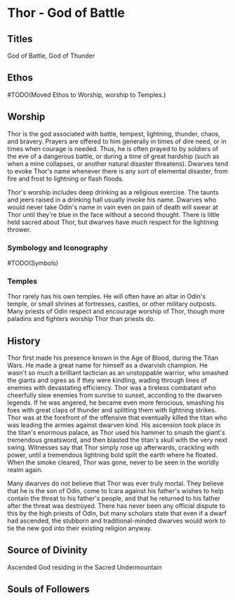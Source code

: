 # Thor - God of Battle

## Titles

God of Battle, God of Thunder

## Ethos

#TODO(Moved Ethos to Worship, worship to Temples.)

## Worship

Thor is the god associated with battle, tempest, lightning, thunder, chaos, and bravery. Prayers are offered to him generally in times of dire need, or in times when courage is needed. Thus, he is often prayed to by soldiers of the eve of a dangerous battle, or during a time of great hardship (such as when a mine collapses, or another natural disaster threatens). Dwarves tend to evoke Thor's name whenever there is any sort of elemental disaster, from fire and frost to lightning or flash floods.

Thor's worship includes deep drinking as a religious exercise. The taunts and jeers raised in a drinking hall usually invoke his name. Dwarves who would never take Odin's name in vain even on pain of death will swear at Thor until they're blue in the face without a second thought. There is little held sacred about Thor, but dwarves have much respect for the lightning thrower.

### Symbology and Iconography

#TODO(Symbols)

### Temples

Thor rarely has his own temples. He will often have an altar in Odin's temple, or small shrines at fortresses, castles, or other military outposts. Many priests of Odin respect and encourage worship of Thor, though more paladins and fighters worship Thor than priests do.

## History

Thor first made his presence known in the Age of Blood, during the Titan Wars. He made a great name for himself as a dwarvish champion. He wasn't so much a brilliant tactician as an unstoppable warrior, who smashed the giants and ogres as if they were kindling, wading through lines of enemies with devastating efficiency. Thor was a tireless combatant who cheerfully slew enemies from sunrise to sunset, according to the dwarven legends. If he was angered, he became even more ferocious, smashing his foes with great claps of thunder and splitting them with lightning strikes. Thor was at the forefront of the offensive that eventually killed the titan who was leading the armies against dwarven kind. His ascension took place in the titan's enormous palace, as Thor used his hammer to smash the giant's tremendous greatsword, and then blasted the titan's skull with the very next swing. Witnesses say that Thor simply rose up afterwards, crackling with power, until a tremendous lightning bold split the earth where he floated. When the smoke cleared, Thor was gone, never to be seen in the worldly realm again.

Many dwarves do not believe that Thor was ever truly mortal. They believe that he is the son of Odin, come to Icara against his father's wishes to help contain the threat to his father's people, and that he returned to his father after the threat was destroyed. There has never been any official dispute to this by the high priests of Odin, but many scholars state that even if a dwarf had ascended, the stubborn and traditional-minded dwarves would work to tie the new god into their existing religion anyway.

## Source of Divinity

Ascended God residing in the Sacred Undermountain

## Souls of Followers

